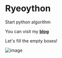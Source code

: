 # Ryeoython
Start python algorithm

You can visit my [**blog**](https://blog.naver.com/ahnrh951019)


Let's fill the empty boxes!


![image](https://github.com/Ryeohwan/Ryeoython/tree/main/img/BOJ.PNG)



